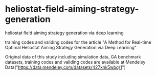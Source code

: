 # heliostat-field-aiming-strategy-generation
heliostat field aiming strategy generation via deep learning

training codes and validing codes for the article "A Method for Real-time Optimal Heliostat Aiming Strategy Generation via Deep Learning"

Original data of this study including simulation data, GA benchmark datasets, training codes and validing codes are available at Mendeley Data("https://data.mendeley.com/datasets/427xnk5wbg/1")
